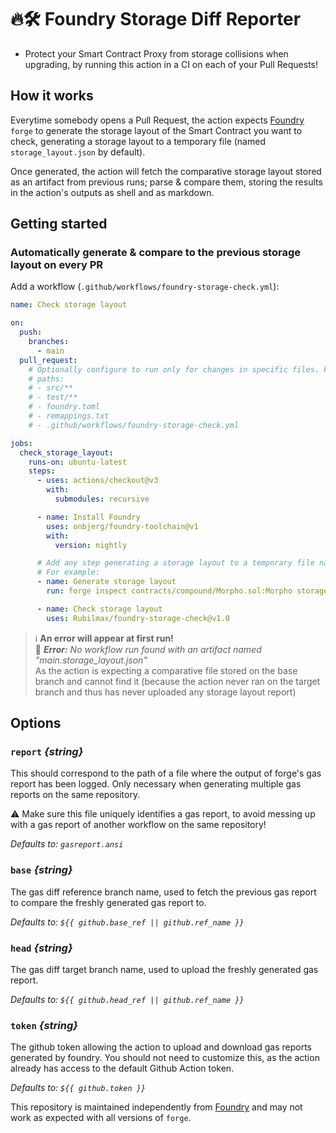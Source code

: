# 🔥🛠️ Foundry Storage Diff Reporter

- Protect your Smart Contract Proxy from storage collisions when upgrading, by running this action in a CI on each of your Pull Requests!

## How it works

Everytime somebody opens a Pull Request, the action expects [Foundry](https://github.com/foundry-rs/foundry) `forge` to generate the storage layout of the Smart Contract you want to check, generating a storage layout to a temporary file (named `storage_layout.json` by default).

Once generated, the action will fetch the comparative storage layout stored as an artifact from previous runs; parse & compare them, storing the results in the action's outputs as shell and as markdown.

## Getting started

### Automatically generate & compare to the previous storage layout on every PR

Add a workflow (`.github/workflows/foundry-storage-check.yml`):

```yaml
name: Check storage layout

on:
  push:
    branches:
      - main
  pull_request:
    # Optionally configure to run only for changes in specific files. For example:
    # paths:
    # - src/**
    # - test/**
    # - foundry.toml
    # - remappings.txt
    # - .github/workflows/foundry-storage-check.yml

jobs:
  check_storage_layout:
    runs-on: ubuntu-latest
    steps:
      - uses: actions/checkout@v3
        with:
          submodules: recursive

      - name: Install Foundry
        uses: onbjerg/foundry-toolchain@v1
        with:
          version: nightly

      # Add any step generating a storage layout to a temporary file named storage_layout.json
      # For example:
      - name: Generate storage layout
        run: forge inspect contracts/compound/Morpho.sol:Morpho storage-layout | tee storage_layout.json # <- this file name should be unique in your repository!

      - name: Check storage layout
        uses: Rubilmax/foundry-storage-check@v1.0
```

> :information_source: **An error will appear at first run!**<br/>
> 🔴 <em>**Error:** No workflow run found with an artifact named "main.storage_layout.json"</em><br/>
> As the action is expecting a comparative file stored on the base branch and cannot find it (because the action never ran on the target branch and thus has never uploaded any storage layout report)

## Options

### `report` _{string}_

This should correspond to the path of a file where the output of forge's gas report has been logged.
Only necessary when generating multiple gas reports on the same repository.

⚠️ Make sure this file uniquely identifies a gas report, to avoid messing up with a gas report of another workflow on the same repository!

_Defaults to: `gasreport.ansi`_

### `base` _{string}_

The gas diff reference branch name, used to fetch the previous gas report to compare the freshly generated gas report to.

_Defaults to: `${{ github.base_ref || github.ref_name }}`_

### `head` _{string}_

The gas diff target branch name, used to upload the freshly generated gas report.

_Defaults to: `${{ github.head_ref || github.ref_name }}`_

### `token` _{string}_

The github token allowing the action to upload and download gas reports generated by foundry. You should not need to customize this, as the action already has access to the default Github Action token.

_Defaults to: `${{ github.token }}`_

This repository is maintained independently from [Foundry](https://github.com/foundry-rs/foundry) and may not work as expected with all versions of `forge`.
